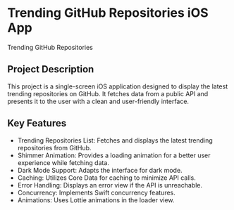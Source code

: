 # Trending GitHub Repositories iOS App
Trending GitHub Repositories


## Project Description

This project is a single-screen iOS application designed to display the latest trending repositories on GitHub. It fetches data from a public API and presents it to the user with a clean and user-friendly interface. 

## Key Features

-	Trending Repositories List: Fetches and displays the latest trending repositories from GitHub.
-	Shimmer Animation: Provides a loading animation for a better user experience while fetching data.
-	Dark Mode Support: Adapts the interface for dark mode.
-	Caching: Utilizes Core Data for caching to minimize API calls.
-	Error Handling: Displays an error view if the API is unreachable.
-	Concurrency: Implements Swift concurrency features.
-	Animations: Uses Lottie animations in the loader view.
